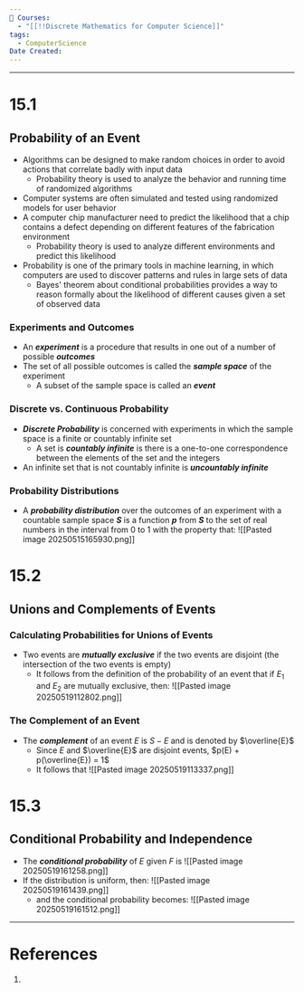 ```yaml
---
📕 Courses:
  - "[[!!Discrete Mathematics for Computer Science]]"
tags:
  - ComputerScience
Date Created:
---
```

---
# 15.1
## Probability of an Event
- Algorithms can be designed to make random choices in order to avoid actions that correlate badly with input data
	- Probability theory is used to analyze the behavior and running time of randomized algorithms
- Computer systems are often simulated and tested using randomized models for user behavior
- A computer chip manufacturer need to predict the likelihood that a chip contains a defect depending on different features of the fabrication environment
	- Probability theory is used to analyze different environments and predict this likelihood
- Probability is one of the primary tools in machine learning, in which computers are used to discover patterns and rules in large sets of data
	- Bayes' theorem about conditional probabilities provides a way to reason formally about the likelihood of different causes given a set of observed data
### Experiments and Outcomes
- An ***experiment*** is a procedure that results in one out of a number of possible ***outcomes***
- The set of all possible outcomes is called the ***sample space*** of the experiment
	- A subset of the sample space is called an ***event***
### Discrete vs. Continuous Probability
- ***Discrete Probability*** is concerned with experiments in which the sample space is a finite or countably infinite set
	- A set is ***countably infinite*** is there is a one-to-one correspondence between the elements of the set and the integers
- An infinite set that is not countably infinite is ***uncountably infinite***

### Probability Distributions
- A ***probability distribution*** over the outcomes of an experiment with a countable sample space ***S*** is a function ***p*** from ***S*** to the set of real numbers in the interval from 0 to 1 with the property that:
![[Pasted image 20250515165930.png]]

# 15.2
## Unions and Complements of Events
### Calculating Probabilities for Unions of Events
- Two events are ***mutually exclusive*** if the two events are disjoint (the intersection of the two events is empty)
	- It follows from the definition of the probability of an event that if $E_1$ and $E_2$ are mutually exclusive, then:
	![[Pasted image 20250519112802.png]]
### The Complement of an Event
- The ***complement*** of an event $E$ is $S-E$ and is denoted by $\overline{E}$ 
	- Since $E$ and $\overline{E}$ are disjoint events, $p(E) + p(\overline{E}) = 1$
	- It follows that
![[Pasted image 20250519113337.png]]

# 15.3
## Conditional Probability and Independence
- The ***conditional probability*** of $E$ given $F$ is
![[Pasted image 20250519161258.png]]
- If the distribution is uniform, then:  ![[Pasted image 20250519161439.png]]
	- and the conditional probability becomes: ![[Pasted image 20250519161512.png]]
---
# References
1. 